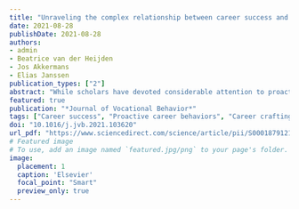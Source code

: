 ```yaml
---
title: "Unraveling the complex relationship between career success and career crafting: Exploring nonlinearity and the moderating role of learning value of the job."
date: 2021-08-28
publishDate: 2021-08-28
authors: 
- admin
- Beatrice van der Heijden
- Jos Akkermans
- Elias Janssen
publication_types: ["2"]
abstract: "While scholars have devoted considerable attention to proactive career behaviors, little is known about the drivers behind these behaviors. In this study, we build on conservation of resources theory to study nonlinearity in the relationship between (objective and subjective) career success and career crafting behaviors (i.e., proactive career reflection and proactive career construction) using a sample of 702 teaching staff. Both low and high levels of subjective career success related to higher levels of proactive career reflection (i.e., U-shaped relationship), whereas only high levels of subjective career success related to higher levels of proactive career construction (i.e., strengthening the quadratic relationship). Moreover, learning value of the job moderated the relationship between subjective career success and both dimensions of career crafting. Our findings indicate that educational institutions should monitor and act on the perceived career success and learning value of their teaching staff to foster their career proactivity."
featured: true
publication: "*Journal of Vocational Behavior*"
tags: ["Career success", "Proactive career behaviors", "Career crafting", "Learning value of the job", "Conservation of resources"]
doi: "10.1016/j.jvb.2021.103620"
url_pdf: "https://www.sciencedirect.com/science/article/pii/S0001879121000920/pdfft?md5=2801c06b7c159bd176ce67bdbd6b7932&pid=1-s2.0-S0001879121000920-main.pdf"
# Featured image
# To use, add an image named `featured.jpg/png` to your page's folder. 
image:
  placement: 1
  caption: 'Elsevier'
  focal_point: "Smart"
  preview_only: true
---
```

